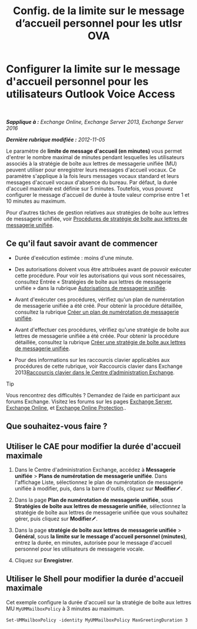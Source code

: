 ﻿---
title: 'Config. de la limite sur le message d’accueil personnel pour les utlsr OVA'
TOCTitle: Configurer la limite sur le message d'accueil personnel pour les utilisateurs Outlook Voice Access
ms:assetid: d400f250-0f55-45f5-9918-5f1d7819fbdf
ms:mtpsurl: https://technet.microsoft.com/fr-fr/library/Bb201731(v=EXCHG.150)
ms:contentKeyID: 50555501
ms.date: 05/23/2018
mtps_version: v=EXCHG.150
ms.translationtype: MT
---

# Configurer la limite sur le message d'accueil personnel pour les utilisateurs Outlook Voice Access

 

_**Sapplique à :** Exchange Online, Exchange Server 2013, Exchange Server 2016_

_**Dernière rubrique modifiée :** 2012-11-05_

Le paramètre de **limite de message d'accueil (en minutes)** vous permet d'entrer le nombre maximal de minutes pendant lesquelles les utilisateurs associés à la stratégie de boîte aux lettres de messagerie unifiée (MU) peuvent utiliser pour enregistrer leurs messages d'accueil vocaux. Ce paramètre s'applique à la fois leurs messages vocaux standard et leurs messages d'accueil vocaux d'absence du bureau. Par défaut, la durée d'accueil maximale est définie sur 5 minutes. Toutefois, vous pouvez configurer le message d'accueil de durée à toute valeur comprise entre 1 et 10 minutes au maximum.

Pour d’autres tâches de gestion relatives aux stratégies de boîte aux lettres de messagerie unifiée, voir [Procédures de stratégie de boîte aux lettres de messagerie unifiée](um-mailbox-policy-procedures-exchange-2013-help.md).

## Ce qu'il faut savoir avant de commencer

  - Durée d'exécution estimée : moins d'une minute.

  - Des autorisations doivent vous être attribuées avant de pouvoir exécuter cette procédure. Pour voir les autorisations qui vous sont nécessaires, consultez Entrée « Stratégies de boîte aux lettres de messagerie unifiée » dans la rubrique [Autorisations de messagerie unifiée](unified-messaging-permissions-exchange-2013-help.md).

  - Avant d'exécuter ces procédures, vérifiez qu'un plan de numérotation de messagerie unifiée a été créé. Pour obtenir la procédure détaillée, consultez la rubrique [Créer un plan de numérotation de messagerie unifiée](https://docs.microsoft.com/fr-fr/exchange/voice-mail-unified-messaging/connect-voice-mail-system/create-um-dial-plan).

  - Avant d'effectuer ces procédures, vérifiez qu'une stratégie de boîte aux lettres de messagerie unifiée a été créée. Pour obtenir la procédure détaillée, consultez la rubrique [Créer une stratégie de boîte aux lettres de messagerie unifiée](create-a-um-mailbox-policy-exchange-2013-help.md).

  - Pour des informations sur les raccourcis clavier applicables aux procédures de cette rubrique, voir Raccourcis clavier dans Exchange 2013[Raccourcis clavier dans le Centre d’administration Exchange](keyboard-shortcuts-in-the-exchange-admin-center-exchange-online-protection-help.md).

> [!TIP]
> Vous rencontrez des difficultés ? Demandez de l’aide en participant aux forums Exchange. Visitez les forums sur les pages <a href="https://go.microsoft.com/fwlink/p/?linkid=60612">Exchange Server</a>, <a href="https://go.microsoft.com/fwlink/p/?linkid=267542">Exchange Online</a>, et <a href="https://go.microsoft.com/fwlink/p/?linkid=285351">Exchange Online Protection</a>..


## Que souhaitez-vous faire ?

## Utiliser le CAE pour modifier la durée d'accueil maximale

1.  Dans le Centre d'administration Exchange, accédez à **Messagerie unifiée** \> **Plans de numérotation de messagerie unifiée**. Dans l'affichage Liste, sélectionnez le plan de numérotation de messagerie unifiée à modifier, puis, dans la barre d'outils, cliquez sur **Modifier**![Icône Modifier](images/Bb124582.6f53ccb2-1f13-4c02-bea0-30690e6ea71d(EXCHG.150).gif "Icône Modifier").

2.  Dans la page **Plan de numérotation de messagerie unifiée**, sous **Stratégies de boîte aux lettres de messagerie unifiée**, sélectionnez la stratégie de boîte aux lettres de messagerie unifiée que vous souhaitez gérer, puis cliquez sur **Modifier**![Icône Modifier](images/Bb124582.6f53ccb2-1f13-4c02-bea0-30690e6ea71d(EXCHG.150).gif "Icône Modifier").

3.  Dans la page **stratégie de boîte aux lettres de messagerie unifiée** \> **Général**, sous **la limite sur le message d'accueil personnel (minutes)**, entrez la durée, en minutes, autorisée pour le message d'accueil personnel pour les utilisateurs de messagerie vocale.

4.  Cliquez sur **Enregistrer**.

## Utiliser le Shell pour modifier la durée d'accueil maximale

Cet exemple configure la durée d'accueil sur la stratégie de boîte aux lettres MU `MyUMMailboxPolicy` à 3 minutes au maximum.

    Set-UMMailboxPolicy -identity MyUMMailboxPolicy MaxGreetingDuration 3

